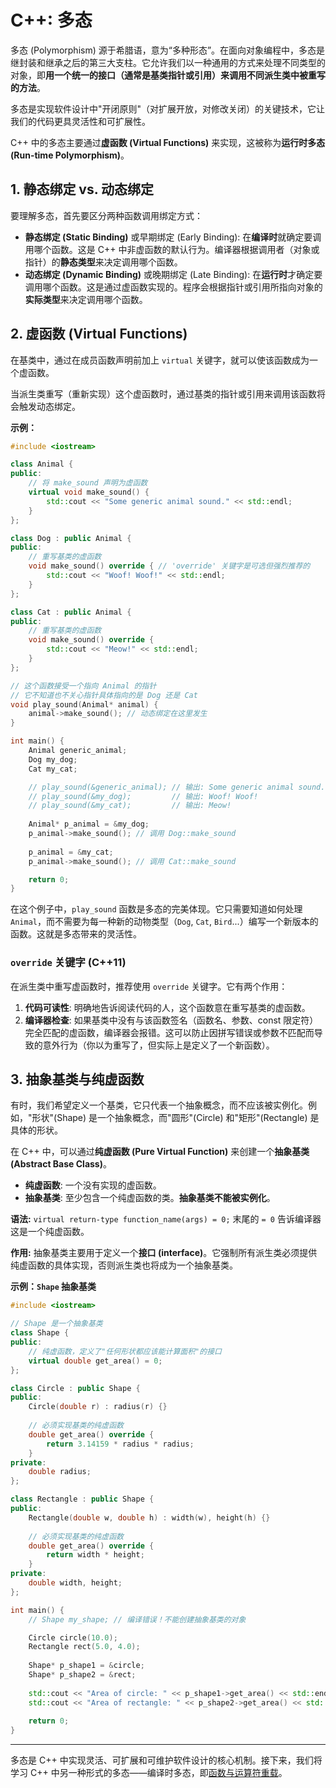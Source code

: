 # C++: 多态

多态 (Polymorphism) 源于希腊语，意为“多种形态”。在面向对象编程中，多态是继封装和继承之后的第三大支柱。它允许我们以一种通用的方式来处理不同类型的对象，即**用一个统一的接口（通常是基类指针或引用）来调用不同派生类中被重写的方法**。

多态是实现软件设计中"开闭原则"（对扩展开放，对修改关闭）的关键技术，它让我们的代码更具灵活性和可扩展性。

C++ 中的多态主要通过**虚函数 (Virtual Functions)** 来实现，这被称为**运行时多态 (Run-time Polymorphism)**。

## 1. 静态绑定 vs. 动态绑定

要理解多态，首先要区分两种函数调用绑定方式：

- **静态绑定 (Static Binding)** 或早期绑定 (Early Binding): 在**编译时**就确定要调用哪个函数。这是 C++ 中非虚函数的默认行为。编译器根据调用者（对象或指针）的**静态类型**来决定调用哪个函数。
- **动态绑定 (Dynamic Binding)** 或晚期绑定 (Late Binding): 在**运行时**才确定要调用哪个函数。这是通过虚函数实现的。程序会根据指针或引用所指向对象的**实际类型**来决定调用哪个函数。

## 2. 虚函数 (Virtual Functions)

在基类中，通过在成员函数声明前加上 `virtual` 关键字，就可以使该函数成为一个虚函数。

当派生类重写（重新实现）这个虚函数时，通过基类的指针或引用来调用该函数将会触发动态绑定。

**示例：**
```cpp
#include <iostream>

class Animal {
public:
    // 将 make_sound 声明为虚函数
    virtual void make_sound() {
        std::cout << "Some generic animal sound." << std::endl;
    }
};

class Dog : public Animal {
public:
    // 重写基类的虚函数
    void make_sound() override { // 'override' 关键字是可选但强烈推荐的
        std::cout << "Woof! Woof!" << std::endl;
    }
};

class Cat : public Animal {
public:
    // 重写基类的虚函数
    void make_sound() override {
        std::cout << "Meow!" << std::endl;
    }
};

// 这个函数接受一个指向 Animal 的指针
// 它不知道也不关心指针具体指向的是 Dog 还是 Cat
void play_sound(Animal* animal) {
    animal->make_sound(); // 动态绑定在这里发生
}

int main() {
    Animal generic_animal;
    Dog my_dog;
    Cat my_cat;

    // play_sound(&generic_animal); // 输出: Some generic animal sound.
    // play_sound(&my_dog);         // 输出: Woof! Woof!
    // play_sound(&my_cat);         // 输出: Meow!
    
    Animal* p_animal = &my_dog;
    p_animal->make_sound(); // 调用 Dog::make_sound
    
    p_animal = &my_cat;
    p_animal->make_sound(); // 调用 Cat::make_sound

    return 0;
}
```
在这个例子中，`play_sound` 函数是多态的完美体现。它只需要知道如何处理 `Animal`，而不需要为每一种新的动物类型（`Dog`, `Cat`, `Bird`...）编写一个新版本的函数。这就是多态带来的灵活性。

### `override` 关键字 (C++11)

在派生类中重写虚函数时，推荐使用 `override` 关键字。它有两个作用：
1.  **代码可读性**: 明确地告诉阅读代码的人，这个函数意在重写基类的虚函数。
2.  **编译器检查**: 如果基类中没有与该函数签名（函数名、参数、const 限定符）完全匹配的虚函数，编译器会报错。这可以防止因拼写错误或参数不匹配而导致的意外行为（你以为重写了，但实际上是定义了一个新函数）。

## 3. 抽象基类与纯虚函数

有时，我们希望定义一个基类，它只代表一个抽象概念，而不应该被实例化。例如，"形状"(Shape) 是一个抽象概念，而"圆形"(Circle) 和"矩形"(Rectangle) 是具体的形状。

在 C++ 中，可以通过**纯虚函数 (Pure Virtual Function)** 来创建一个**抽象基类 (Abstract Base Class)**。

- **纯虚函数**: 一个没有实现的虚函数。
- **抽象基类**: 至少包含一个纯虚函数的类。**抽象基类不能被实例化**。

**语法:**
`virtual return-type function_name(args) = 0;`
末尾的 `= 0` 告诉编译器这是一个纯虚函数。

**作用:**
抽象基类主要用于定义一个**接口 (interface)**。它强制所有派生类必须提供纯虚函数的具体实现，否则派生类也将成为一个抽象基类。

**示例：`Shape` 抽象基类**
```cpp
#include <iostream>

// Shape 是一个抽象基类
class Shape {
public:
    // 纯虚函数，定义了"任何形状都应该能计算面积"的接口
    virtual double get_area() = 0; 
};

class Circle : public Shape {
public:
    Circle(double r) : radius(r) {}
    
    // 必须实现基类的纯虚函数
    double get_area() override {
        return 3.14159 * radius * radius;
    }
private:
    double radius;
};

class Rectangle : public Shape {
public:
    Rectangle(double w, double h) : width(w), height(h) {}
    
    // 必须实现基类的纯虚函数
    double get_area() override {
        return width * height;
    }
private:
    double width, height;
};

int main() {
    // Shape my_shape; // 编译错误！不能创建抽象基类的对象

    Circle circle(10.0);
    Rectangle rect(5.0, 4.0);
    
    Shape* p_shape1 = &circle;
    Shape* p_shape2 = &rect;
    
    std::cout << "Area of circle: " << p_shape1->get_area() << std::endl;
    std::cout << "Area of rectangle: " << p_shape2->get_area() << std::endl;
    
    return 0;
}
```

---

多态是 C++ 中实现灵活、可扩展和可维护软件设计的核心机制。接下来，我们将学习 C++ 中另一种形式的多态——编译时多态，即[函数与运算符重载](cpp-overloading.md)。 